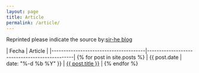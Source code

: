```yaml
---
layout: page
title: Article
permalink: /article/
---
```


Reprinted please indicate the source by:<a href="https://sir-he.github.io">sir-he blog</a>

| Fecha					| Article					|
|---------------------------------------|-----------------------------------------------| {% for post in site.posts %}
| {{ post.date | date: "%-d %b %Y" }}	| <a href="{{ post.url }}">{{ post.title }}</a> | {% endfor %}

